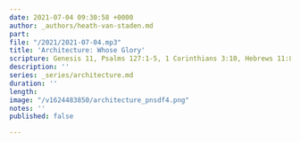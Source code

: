 ```yaml
---
date: 2021-07-04 09:30:58 +0000
author: _authors/heath-van-staden.md
part: 
file: "/2021/2021-07-04.mp3"
title: 'Architecture: Whose Glory'
scripture: Genesis 11, Psalms 127:1-5, 1 Corinthians 3:10, Hebrews 11:8-10
description: ''
series: _series/architecture.md
duration: ''
length: 
image: "/v1624483850/architecture_pnsdf4.png"
notes: ''
published: false

---
```

